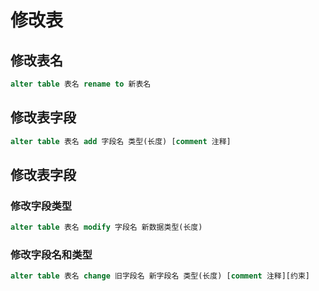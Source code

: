 
# 修改表
## 修改表名
```sql
alter table 表名 rename to 新表名
```
## 修改表字段
```sql
alter table 表名 add 字段名 类型(长度) [comment 注释]
```
## 修改表字段
### 修改字段类型
```sql
alter table 表名 modify 字段名 新数据类型(长度)
```
### 修改字段名和类型
```sql
alter table 表名 change 旧字段名 新字段名 类型(长度) [comment 注释][约束]
```